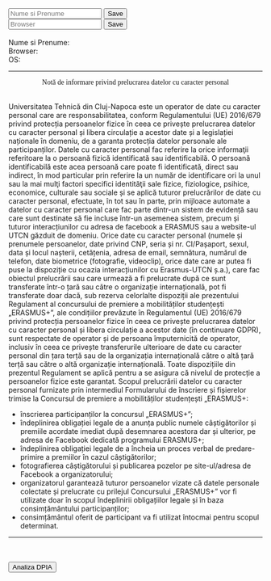 <script>
function setNameData(){
		let element = document.getElementById('nameField');
		document.cookie = "data="+element.value;
		let btn1 = document.getElementById('saveBtn');
		document.getElementById('nameCookie').innerHTML=element.value;
	}

	function setBrowser(){
		let element = document.getElementById('browserField');
		document.cookie = "data="+element.value;
		let btn2 = document.getElementById('saveBtn2');
		document.getElementById('browserCookie').innerHTML=element.value;
	}	

	var OSName = "Unknown";
	if (window.navigator.userAgent.indexOf("Windows NT 10.0")!= -1) OSName="Windows 10";
	if (window.navigator.userAgent.indexOf("Windows NT 6.2") != -1) OSName="Windows 8";
	if (window.navigator.userAgent.indexOf("Windows NT 6.1") != -1) OSName="Windows 7";
	if (window.navigator.userAgent.indexOf("Mac")            != -1) OSName="Mac/iOS";
	if (window.navigator.userAgent.indexOf("X11")            != -1) OSName="UNIX";
	if (window.navigator.userAgent.indexOf("Linux")          != -1) OSName="Linux";
	document.cookie = "operating-system="+OSName;
	document.getElementById('detectOS').innerHTML=OSName;
</script>

<body>
<input id="nameField" type="text" class="form-control " placeholder="Nume si Prenume">
<button class="btn btn-success custom" type="button" id="saveBtn" onclick="setNameData()">Save</button>
<br>	
<input id="browserField" type="text" class="form-control " placeholder="Browser">
<button class="btn btn-success custom" type="button" id="saveBtn2" onclick="setBrowser()">Save</button>
<br><br>
Nume si Prenume: <b><span id="nameCookie"></span></b><br>
Browser: <b><span id="browserCookie"></span></b><br>
OS: <b><span id="detectOS"></span></b><br>

<hr>
<div style="text-align:center; font-family:'Arial Black';"> Notă de informare privind prelucrarea datelor cu caracter personal </div>
<br>

Universitatea Tehnică din Cluj-Napoca este un operator de date cu caracter personal care are
responsabilitatea, conform Regulamentului (UE) 2016/679 privind protecția persoanelor fizice în
ceea ce privește prelucrarea datelor cu caracter personal și libera circulație a acestor date și a
legislației naționale în domeniu, de a garanta protecția datelor personale ale participanților.
Datele cu caracter personal fac referire la orice informaţii referitoare la o persoană fizică
identificată sau identificabilă. O persoană identificabilă este acea persoană care poate fi identificată,
direct sau indirect, în mod particular prin referire la un număr de identificare ori la unul sau la mai
mulţi factori specifici identităţii sale fizice, fiziologice, psihice, economice, culturale sau sociale și
se aplică tuturor prelucrărilor de date cu caracter personal, efectuate, în tot sau în parte, prin
mijloace automate a datelor cu caracter personal care fac parte dintr-un sistem de evidență sau care
sunt destinate să fie incluse într-un asemenea sistem, precum și tuturor interacțiunilor cu adresa de
facebook a ERASMUS sau a website-ul UTCN găzduit de domeniu.
Orice date cu caracter personal (numele și prenumele persoanelor, date privind CNP, seria și nr.
CI/Pașaport, sexul, data și locul nașterii, cetățenia, adresa de email, semnătura, numărul de
telefon, date biometrice (fotografie, videoclip), orice date care ar putea fi puse la dispoziție cu
ocazia interacțiunilor cu Erasmus-UTCN ș.a.), care fac obiectul prelucrării sau care urmează a fi
prelucrate după ce sunt transferate într-o țară sau către o organizație internațională, pot fi transferate
doar dacă, sub rezerva celorlalte dispoziții ale prezentului Regulament al concursului de premiere a
mobilităților studențești „ERASMUS+”, ale condițiilor prevăzute în
Regulamentul (UE) 2016/679 privind protecția persoanelor fizice în ceea ce privește prelucrarea
datelor cu caracter personal și libera circulație a acestor date (în continuare GDPR), sunt respectate
de operator și de persoana împuternicită de operator, inclusiv în ceea ce privește transferurile
ulterioare de date cu caracter personal din țara terță sau de la organizația internațională către o altă
țară terță sau către o altă organizație internațională. Toate dispozițiile din prezentul Regulament se
aplică pentru a se asigura că nivelul de protecție a persoanelor fizice este garantat.
Scopul prelucrării datelor cu caracter personal furnizate prin intermediul Formularului de înscriere
și fișierelor trimise la Concursul de premiere a mobilităților studențești „ERASMUS+:
<ul>
<li> înscrierea participanților la concursul „ERASMUS+”;</li>
<li> îndeplinirea obligației legale de a anunța public numele câștigătorilor și premiile
acordate imediat după desemnarea acestora dar și ulterior, pe adresa de Facebook
dedicată programului ERASMUS+;</li>
<li> îndeplinirea obligației legale de a încheia un proces verbal de predare-primire a
premiilor în cazul câștigătorilor;</li>
<li> fotografierea câștigătorului și publicarea pozelor pe site-ul/adresa de Facebook a
organizatorului;</li>
<li> organizatorul garantează tuturor persoanelor vizate că datele personale colectate și
prelucrate cu prilejul Concursului „ERASMUS+” vor fi utilizate
doar în scopul îndeplinirii obligațiilor legale și în baza consimțământului
participanților;</li>
<li> consimțământul oferit de participant va fi utilizat întocmai pentru scopul determinat.</li>
</ul>
<hr>
<br><br>
<a target="blank" href="https://didatec-my.sharepoint.com/:w:/r/personal/birsan_da_daniela_utcluj_didatec_ro/Documents/GDPR/BirsanDaniela_NotaImformare.docx?d=w1e77f07dc5d6447589635821f9908136&csf=1&web=1&e=vFQKnk">
	<button class="btn btn-warning">Analiza DPIA</button>
</a>
</body>

